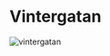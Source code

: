 # Vintergatan
![vintergatan](https://cdn.rawgit.com/hatiska-javlar/vintergatan/master/wireframe.svg)
